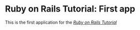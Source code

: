 # Ruby on Rails Tutorial: First app

This is the first application for the [*Ruby on Rails Tutorial*](http://railstutorial.org)
